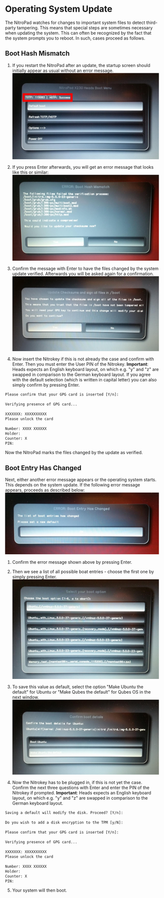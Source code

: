 # Operating System Update

The NitroPad watches for changes to important system files to detect  third-party tampering. This means that special steps are sometimes  necessary when updating the system. This can often be recognized by the  fact that the system prompts you to reboot. In such, cases proceed as follows.

## Boot Hash Mismatch

1. If you restart the NitroPad after an update, the startup screen should initially appear as usual without an error message. ![img](./images/NitroPad-boot-process_0.jpeg)

2. If you press Enter afterwards, you will get an error message that looks like this or similar: ![img](./images/NitroPad-error-mismatch.jpeg)

3. Confirm the message with Enter to have the files changed by the  system update verified. Afterwards you will be asked again for a  confirmation. ![img](./images/operating-system-update/NitroPad-update-checksum.jpeg)

4. Now insert the Nitrokey if this is not already the case and  confirm with Enter. Then you must enter the User PIN of the Nitrokey.
   **Important**: Heads expects an English keyboard layout, on which e.g. "y" and "z" are swapped in comparison to the German keyboard layout. If you agree with  the default selection (which is written in capital letter) you can also  simply confirm by pressing Enter.
```
Please confirm that your GPG card is inserted [Y/n]:
 
Verifying presence of GPG card...
 
XXXXXXX: XXXXXXXXXX
Please unlock the card
 
Number: XXXX XXXXXX
Holder: 
Counter: X
PIN: 
```

Now the NitroPad marks the files changed by the update as verified.

## Boot Entry Has Changed

Next, either another error message appears or the operating system starts. This depends on the system update. If the following error message appears, proceeds as described below: ![img](./images/operating-system-update/NitroPad-boot-entry-error.jpeg)

1. Confirm the error message shown above by pressing Enter.
2. Then we see a list of all possible boat entries - choose the first one by simply pressing  Enter. ![img](./images/NitroPad-boot-options.jpeg)

3. To save this value as default, select the option "Make Ubuntu the  default" for Ubuntu or "Make Qubes the default" for Qubes OS in the next window. ![img](./images/operating-system-update/NitroPad-confirm-boot-details.jpeg)

4. Now the Nitrokey has to be plugged in, if this is not yet the  case. Confirm the next three questions with Enter and enter the PIN of  the Nitrokey if prompted.
   **Important**: Heads expects an English keyboard layout, on which e.g. "y" and "z" are swapped in comparison to the German keyboard layout.

```
Saving a default will modify the disk. Proceed? [Y/n]:
 
Do you wish to add a disk encryption to the TPM [y/N]:
 
Please confirm that your GPG card is inserted [Y/n]:
 
Verifying presence of GPG card...
 
XXXXXXX: XXXXXXXXXX
Please unlock the card
 
Number: XXXX XXXXXX
Holder: 
Counter: X
PIN: 
```

5. Your system will then boot.
